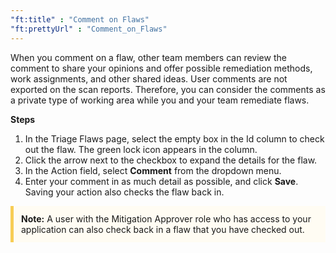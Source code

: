 ```yaml
---
"ft:title" : "Comment on Flaws"
"ft:prettyUrl" : "Comment_on_Flaws"
---
```


When you comment on a flaw, other team members can review the comment to share your opinions and offer possible remediation methods, work assignments, and other shared ideas. User comments are not exported on the scan reports. Therefore, you can consider the comments as a private type of working area while you and your team remediate flaws.

<p font-size="13pt"><b>Steps</b></p>

1.  In the Triage Flaws page, select the empty box in the Id column to check out the flaw. The green lock icon appears in the column.
2.  Click the arrow next to the checkbox to expand the details for the flaw.
3.  In the Action field, select **Comment** from the dropdown menu.
4.  Enter your comment in as much detail as possible, and click **Save**. Saving your action also checks the flaw back in.

<p style="background-color:#FFFCF3; padding: 12px; border-left: 5px solid #F7CD55;">
<b>Note:</b> A user with the Mitigation Approver role who has access to your application can also check back in a flaw that you have checked out.
</p>
